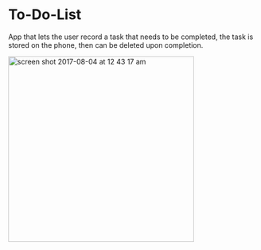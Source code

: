 # To-Do-List
App that lets the user record a task that needs to be completed, the task is stored on the phone, then can be deleted upon completion.

<img width="373" alt="screen shot 2017-08-04 at 12 43 17 am" src="https://user-images.githubusercontent.com/18176078/28954740-44ab24ee-78af-11e7-886c-4f08882356cb.png">


